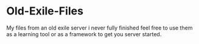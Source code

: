 # Old-Exile-Files
My files from an old exile server i never fully finished feel free to use them as a learning tool or as a framework to get you server started.
